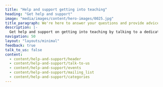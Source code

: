 ```yaml
---
title: "Help and support getting into teaching"
heading: "Get help and support"
image: "media/images/content/hero-images/0025.jpg"
title_paragraph: We're here to answer your questions and provide advice about getting into teaching, whether you're just thinking about teaching or you're ready to apply.
description: |-
  Get help and support on getting into teaching by talking to a dedicated adviser, going to a teacher training event, or registering for tailored emails.
navigation: 50
layout: "layouts/minimal"
feedback: true
talk_to_us: false
content:
  - content/help-and-support/header
  - content/help-and-support/talk-to-us
  - content/help-and-support/events
  - content/help-and-support/mailing_list
  - content/help-and-support/categories
---
```

